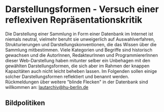 # Darstellungsformen - Versuch einer reflexiven Repräsentationskritik

Die Darstellung einer Sammlung in Form einer Datenbank im Internet ist niemals neutral, vielmehr beruht sie unweigerlich auf Auswahlverfahren, Strukturierungen und Darstellungskonventionen, die das Wissen über die Sammlung mitbestimmen. Viele Kategorien und Begriffe sind historisch gewachsen und die AutorInnen, RedakteurInnen und ProgrammiererInnen dieser Web-Darstellung haben mitunter selber ein Unbehagen mit den gewählten Darstellungsformen, die sich aber im Rahmen der knappen Kapazitäten auch nicht leicht beheben lassen. Im Folgenden sollen einige solcher Darstellungsformen reflektiert und benannt werden. Rückmeldungen über weitere "blinde Flecken" in der Datenbank sind willkommen an: lautarchiv@hu-berlin.de

## Bildpolitiken
